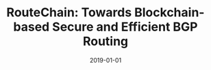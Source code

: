 ---
title: "RouteChain: Towards Blockchain-based Secure and Efficient BGP Routing"
collection: publications
permalink: /publication/2019-01-01-RouteChain-Towards-Blockchain-based-Secure-and-Efficient-BGP-Routing
date: 2019-01-01
venue: 'In the proceedings of IEEE International Conference on Blockchain and Cryptocurrency, ICBC 2019, Seoul, Korea (South), May 14-17, 2019'
paperurl: 'https://doi.org/10.1109/BLOC.2019.8751229'
citation: ' Muhammad Saad,  Afsah Anwar,  Ashar Ahmad,  Hisham Alasmary,  Murat Yuksel,  David Mohaisen, &quot;RouteChain: Towards Blockchain-based Secure and Efficient BGP Routing.&quot; In the proceedings of IEEE International Conference on Blockchain and Cryptocurrency, ICBC 2019, Seoul, Korea (South), May 14-17, 2019, 2019.'
---